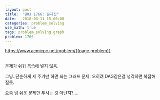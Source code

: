```yaml
---
layout: post
title:  "BOJ 1766: 문제집"
date:   2018-03-11 15:00:00
categories: problem_solving
use_math: true
tags: problem_solving graph
problem: 1766
---
```

<a target="_blank" href="https://www.acmicpc.net/problem/{{page.problem}}">https://www.acmicpc.net/problem/{{page.problem}}</a><br/><br/>

문제가 쉬워 복습에 넣지 않음.  

그냥..단순하게 세 주기만 하면 되는 그래프 문제. 오히려 DAG같은걸 생각하면 복잡해질듯.  

요즘 넘 쉬운 문제만 푸시는 것 아닌지?....  